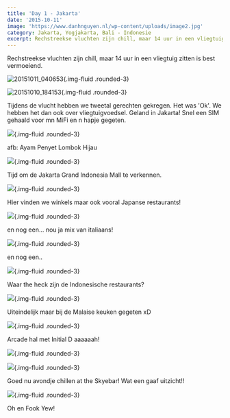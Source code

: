 ```yaml
---
title: 'Day 1 - Jakarta'
date: '2015-10-11'
image: 'https://www.danhnguyen.nl/wp-content/uploads/image2.jpg'
category: Jakarta, Yogjakarta, Bali - Indonesie
excerpt: Rechstreekse vluchten zijn chill, maar 14 uur in een vliegtuig zitten is best vermoeiend...
---
```


Rechstreekse vluchten zijn chill, maar 14 uur in een vliegtuig zitten is best vermoeiend.

![20151011_040653](https://www.danhnguyen.nl/wp-content/uploads/20151011_040653-1024x576.jpg){.img-fluid .rounded-3}

![20151010_184153](https://www.danhnguyen.nl/wp-content/uploads/20151010_184153-e1444588801532-1024x576.jpg){.img-fluid .rounded-3}

Tijdens de vlucht hebben we tweetal gerechten gekregen. Het was 'Ok'. We hebben het dan ook over vliegtuigvoedsel.
Geland in Jakarta! Snel een SIM gehaald voor mn MiFi en n hapje gegeten.

![](https://www.danhnguyen.nl/wp-content/uploads/image1-1024x576.jpg){.img-fluid .rounded-3}

afb: Ayam Penyet Lombok Hijau

![](https://www.danhnguyen.nl/wp-content/uploads/image13-1024x576.jpg){.img-fluid .rounded-3}

Tijd om de Jakarta Grand Indonesia Mall te verkennen.

![](https://www.danhnguyen.nl/wp-content/uploads/image5-1024x576.jpg){.img-fluid .rounded-3}

Hier vinden we winkels maar ook vooral Japanse restaurants!

![](https://www.danhnguyen.nl/wp-content/uploads/image3-1024x576.jpg){.img-fluid .rounded-3}

en nog een... nou ja mix van italiaans!

![](https://www.danhnguyen.nl/wp-content/uploads/image4-1024x576.jpg){.img-fluid .rounded-3}

en nog een..

![](https://www.danhnguyen.nl/wp-content/uploads/image32-1024x576.jpg){.img-fluid .rounded-3}

Waar the heck zijn de Indonesische restaurants?

![](https://www.danhnguyen.nl/wp-content/uploads/image31-1024x576.jpg){.img-fluid .rounded-3}

Uiteindelijk maar bij de Malaise keuken gegeten xD

![](https://www.danhnguyen.nl/wp-content/uploads/image8-1024x576.jpg){.img-fluid .rounded-3}

Arcade hal met Initial D aaaaaah!

![](https://www.danhnguyen.nl/wp-content/uploads/image30-1024x576.jpg){.img-fluid .rounded-3}

![](https://www.danhnguyen.nl/wp-content/uploads/image9-1024x576.jpg){.img-fluid .rounded-3}

Goed nu avondje chillen at the Skyebar! Wat een gaaf uitzicht!!

![](https://www.danhnguyen.nl/wp-content/uploads/image12-1024x576.jpg){.img-fluid .rounded-3}

Oh en Fook Yew!

